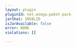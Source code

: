 ```yaml
---
layout: plugin
pluginId: net.wooga.paket-pack
jarSha1: INVALID
isJarAvailable: false
error: NONE
violations: []

---
```

